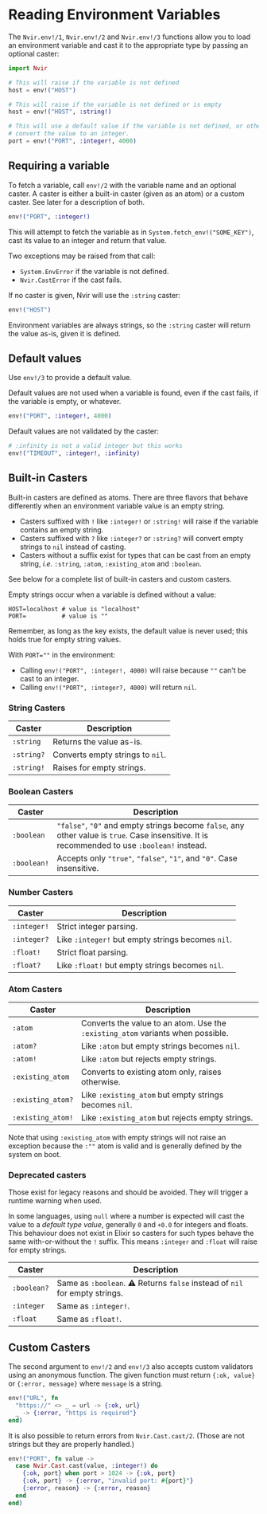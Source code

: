 # Reading Environment Variables


The `Nvir.env!/1`, `Nvir.env!/2` and `Nvir.env!/3` functions allow you to load
an environment variable and cast it to the appropriate type by passing an
optional caster:

```elixir
import Nvir

# This will raise if the variable is not defined
host = env!("HOST")

# This will raise if the variable is not defined or is empty
host = env!("HOST", :string!)

# This will use a default value if the variable is not defined, or otherwise
# convert the value to an integer.
port = env!("PORT", :integer!, 4000)
```


## Requiring a variable

To fetch a variable, call `env!/2` with the variable name and an optional
caster. A caster is either a built-in caster (given as an atom) or a custom
caster. See later for a description of both.

```elixir
env!("PORT", :integer!)
```

This will attempt to fetch the variable as in `System.fetch_env!("SOME_KEY")`, cast its value to an integer and return that value.

Two exceptions may be raised from that call:

* `System.EnvError` if the variable is not defined.
* `Nvir.CastError` if the cast fails.

If no caster is given, Nvir will use the `:string` caster:

```elixir
env!("HOST")
```

Environment variables are always strings, so the `:string` caster will return
the value as-is, given it is defined.


## Default values

Use `env!/3` to provide a default value.

Default values are not used when a variable is found, even if the cast fails, if the variable is empty, or whatever.

```elixir
env!("PORT", :integer!, 4000)
```

Default values are not validated by the caster:

```elixir
# :infinity is not a valid integer but this works
env!("TIMEOUT", :integer!, :infinity)
```


## Built-in Casters

Built-in casters are defined as atoms. There are three flavors that behave
differently when an environment variable value is an empty string.

* Casters suffixed with `!` like `:integer!` or `:string!` will raise if the
  variable contains an empty string.
* Casters suffixed with `?` like `:integer?` or `:string?` will convert empty
  strings to `nil` instead of casting.
* Casters without a suffix exist for types that can be cast from an empty
  string, _i.e._ `:string`, `:atom`, `:existing_atom` and `:boolean`.

See below for a complete list of built-in casters and custom casters.

Empty strings occur when a variable is defined without a value:

```
HOST=localhost # value is "localhost"
PORT=          # value is ""
```

Remember, as long as the key exists, the default value is never used; this holds
true for empty string values.

With `PORT=""` in the environment:

* Calling `env!("PORT", :integer!, 4000)` will raise because `""` can't be cast
  to an integer.
* Calling `env!("PORT", :integer?, 4000)` will return `nil`.

<!-- rdmx :section name:available_casters -->

### String Casters

| Caster | Description |
|--------|-------------|
| `:string` | Returns the value as-is. |
| `:string?` | Converts empty strings to `nil`. |
| `:string!` | Raises for empty strings. |

### Boolean Casters

| Caster | Description |
|--------|-------------|
| `:boolean` | `"false"`, `"0"` and empty strings become `false`, any other value is `true`. Case insensitive. It is recommended to use `:boolean!` instead. |
| `:boolean!` | Accepts only `"true"`, `"false"`, `"1"`, and `"0"`. Case insensitive. |

### Number Casters

| Caster | Description |
|--------|-------------|
| `:integer!` | Strict integer parsing. |
| `:integer?` | Like `:integer!` but empty strings becomes `nil`. |
| `:float!` | Strict float parsing. |
| `:float?` | Like `:float!` but empty strings becomes `nil`. |

### Atom Casters

| Caster | Description |
|--------|-------------|
| `:atom` | Converts the value to an atom. Use the `:existing_atom` variants when possible. |
| `:atom?` | Like `:atom` but empty strings becomes `nil`. |
| `:atom!` | Like `:atom` but rejects empty strings. |
| `:existing_atom` | Converts to existing atom only, raises otherwise. |
| `:existing_atom?` | Like `:existing_atom` but empty strings becomes `nil`. |
| `:existing_atom!` | Like `:existing_atom` but rejects empty strings. |

Note that using `:existing_atom` with empty strings will not raise an exception
because the `:""` atom is valid and is generally defined by the system on boot.

### Deprecated casters

Those exist for legacy reasons and should be avoided. They will trigger a
runtime warning when used.

In some languages, using `null` where a number is expected will cast the value
to a _default type value_, generally `0` and `+0.0` for integers and floats.
This behaviour does not exist in Elixir so casters for such types behave the
same with-or-without the `!` suffix. This means `:integer` and `:float` will
raise for empty strings.

| Caster | Description |
|--------|-------------|
| `:boolean?` | Same as `:boolean`. ⚠️ Returns `false` instead of `nil` for empty strings. |
| `:integer` | Same as `:integer!`. |
| `:float` | Same as `:float!`. |

<!-- rdmx /:section -->

## Custom Casters

The second argument to `env!/2` and `env!/3` also accepts custom validators
using an anonymous function. The given function must return `{:ok, value}` or
`{:error, message}` where `message` is a string.

```elixir
env!("URL", fn
  "https://" <> _ = url -> {:ok, url}
  _ -> {:error, "https is required"}
end)
```

It is also possible to return errors from `Nvir.Cast.cast/2`. (Those are not
strings but they are properly handled.)


```elixir
env!("PORT", fn value ->
  case Nvir.Cast.cast(value, :integer!) do
    {:ok, port} when port > 1024 -> {:ok, port}
    {:ok, port} -> {:error, "invalid port: #{port}"}
    {:error, reason} -> {:error, reason}
  end
end)
```